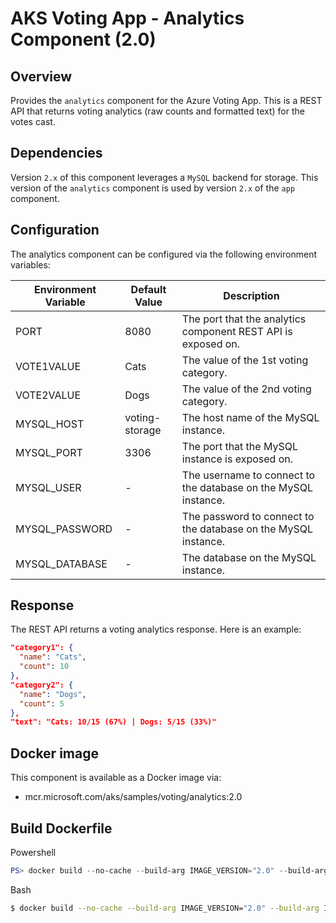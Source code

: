 # AKS Voting App - Analytics Component (2.0)

## Overview

Provides the `analytics` component for the Azure Voting App. This is a REST API that returns voting analytics (raw counts and formatted text) for the votes cast.

## Dependencies

Version `2.x` of this component leverages a `MySQL` backend for storage. This version of the `analytics` component is used by version `2.x` of the `app` component.

## Configuration

The analytics component can be configured via the following environment variables:

|Environment Variable  |Default Value    |Description                                                     |
|----------------------|-----------------|----------------------------------------------------------------|
|PORT                  | 8080            | The port that the analytics component REST API is exposed on.  |
|VOTE1VALUE            | Cats            | The value of the 1st voting category.                          |
|VOTE2VALUE            | Dogs            | The value of the 2nd voting category.                          |
|MYSQL_HOST            | voting-storage  | The host name of the MySQL instance.                           |
|MYSQL_PORT            | 3306            | The port that the MySQL instance is exposed on.                |
|MYSQL_USER            | -               | The username to connect to the database on the MySQL instance. |
|MYSQL_PASSWORD        | -               | The password to connect to the database on the MySQL instance. |
|MYSQL_DATABASE        | -               | The database on the MySQL instance.                            |

## Response

The REST API returns a voting analytics response. Here is an example:

```json
"category1": {
  "name": "Cats",
  "count": 10
},
"category2": {
  "name": "Dogs",
  "count": 5
},
"text": "Cats: 10/15 (67%) | Dogs: 5/15 (33%)"
```

## Docker image

This component is available as a Docker image via:

- mcr.microsoft.com/aks/samples/voting/analytics:2.0

## Build Dockerfile

Powershell

```powershell
PS> docker build --no-cache --build-arg IMAGE_VERSION="2.0" --build-arg IMAGE_CREATE_DATE="$(Get-Date((Get-Date).ToUniversalTime()) -UFormat '%Y-%m-%dT%H:%M:%SZ')" --build-arg IMAGE_SOURCE_REVISION="$(git rev-parse HEAD)" -f Dockerfile -t "mcr.microsoft.com/aks/samples/voting/analytics:2.0" .
```

Bash

```bash
$ docker build --no-cache --build-arg IMAGE_VERSION="2.0" --build-arg IMAGE_CREATE_DATE="`date -u +"%Y-%m-%dT%H:%M:%SZ"`" --build-arg IMAGE_SOURCE_REVISION="`git rev-parse HEAD`" -f Dockerfile -t "mcr.microsoft.com/aks/samples/voting/analytics:2.0" .
```